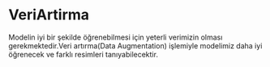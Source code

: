 # VeriArtirma
Modelin iyi bir şekilde öğrenebilmesi için yeterli verimizin olması gerekmektedir.Veri artırma(Data Augmentation) işlemiyle modelimiz daha iyi öğrenecek ve farklı resimleri tanıyabilecektir.
